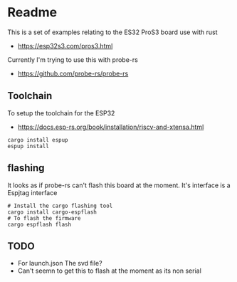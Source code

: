# Readme

This is a set of examples relating to the ES32 ProS3 board use with rust

  * https://esp32s3.com/pros3.html

Currently I'm trying to use this with probe-rs

  * https://github.com/probe-rs/probe-rs

## Toolchain

To setup the toolchain for the ESP32

  * https://docs.esp-rs.org/book/installation/riscv-and-xtensa.html

```
cargo install espup
espup install
```

## flashing

It looks as if probe-rs can't flash this board at the moment.
It's interface is a Espjtag interface

```
# Install the cargo flashing tool
cargo install cargo-espflash
# To flash the firmware
cargo espflash flash
```

## TODO

  * For launch.json The svd file?
  * Can't seemn to get this to flash at the moment as its non serial

